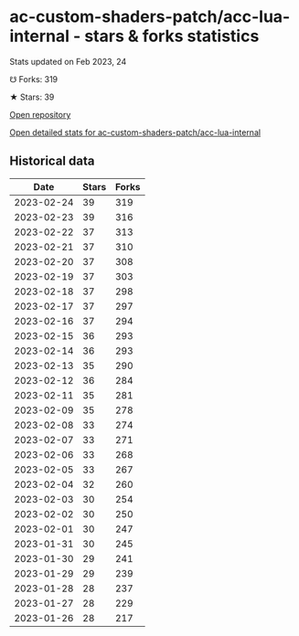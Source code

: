 # ac-custom-shaders-patch/acc-lua-internal - stars & forks statistics

Stats updated on Feb 2023, 24

☋ Forks: 319

★ Stars: 39

[Open repository](https://github.com/ac-custom-shaders-patch/acc-lua-internal)

[Open detailed stats for ac-custom-shaders-patch/acc-lua-internal](https://reviewgithub.com/rep/ac-custom-shaders-patch/acc-lua-internal)

## Historical data
| Date | Stars | Forks |
|------|-------|-------|
| 2023-02-24 | 39 | 319 | 
| 2023-02-23 | 39 | 316 | 
| 2023-02-22 | 37 | 313 | 
| 2023-02-21 | 37 | 310 | 
| 2023-02-20 | 37 | 308 | 
| 2023-02-19 | 37 | 303 | 
| 2023-02-18 | 37 | 298 | 
| 2023-02-17 | 37 | 297 | 
| 2023-02-16 | 37 | 294 | 
| 2023-02-15 | 36 | 293 | 
| 2023-02-14 | 36 | 293 | 
| 2023-02-13 | 35 | 290 | 
| 2023-02-12 | 36 | 284 | 
| 2023-02-11 | 35 | 281 | 
| 2023-02-09 | 35 | 278 | 
| 2023-02-08 | 33 | 274 | 
| 2023-02-07 | 33 | 271 | 
| 2023-02-06 | 33 | 268 | 
| 2023-02-05 | 33 | 267 | 
| 2023-02-04 | 32 | 260 | 
| 2023-02-03 | 30 | 254 | 
| 2023-02-02 | 30 | 250 | 
| 2023-02-01 | 30 | 247 | 
| 2023-01-31 | 30 | 245 | 
| 2023-01-30 | 29 | 241 | 
| 2023-01-29 | 29 | 239 | 
| 2023-01-28 | 28 | 237 | 
| 2023-01-27 | 28 | 229 | 
| 2023-01-26 | 28 | 217 | 

